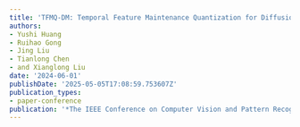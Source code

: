```yaml
---
title: 'TFMQ-DM: Temporal Feature Maintenance Quantization for Diffusion Models'
authors:
- Yushi Huang
- Ruihao Gong
- Jing Liu
- Tianlong Chen
- and Xianglong Liu
date: '2024-06-01'
publishDate: '2025-05-05T17:08:59.753607Z'
publication_types:
- paper-conference
publication: '*The IEEE Conference on Computer Vision and Pattern Recognition (CVPR)*'
---
```


